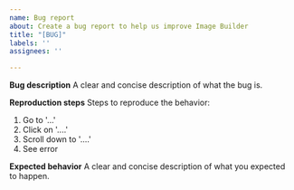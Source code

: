 ```yaml
---
name: Bug report
about: Create a bug report to help us improve Image Builder
title: "[BUG]"
labels: ''
assignees: ''

---
```


**Bug description**
A clear and concise description of what the bug is.

**Reproduction steps**
Steps to reproduce the behavior:
1. Go to '...'
2. Click on '....'
3. Scroll down to '....'
4. See error

**Expected behavior**
A clear and concise description of what you expected to happen.
